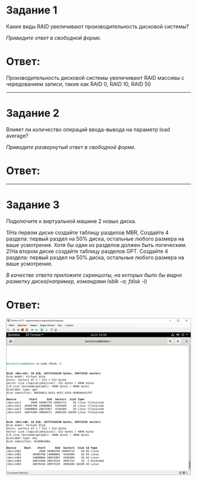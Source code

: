 # Задание 1  
Какие виды RAID увеличивают производительность дисковой системы?  

*Приведите ответ в свободной форме.*  

# Ответ:  

Производительность дисковой системы увеличивают RAID массивы с чередованием записи, такие как RAID 0, RAID 10, RAID 50  

---

# Задание 2

Влияет ли количество операций ввода-вывода на параметр load average?  

*Приведите развернутый ответ в свободной форме.* 

# Ответ:

---

# Задание 3
Подключите к виртуальной машине 2 новых диска.  

1)На первом диске создайте таблицу разделов MBR, Создайте 4 раздела: первый раздел на 50% диска, остальные любого размера на ваше усмотрение. Хотя бы один из разделов должен быть логическим.  
2)На втором диске создайте таблицу разделов GPT. Создайте 4 раздела: первый раздел на 50% диска, остальные любого размера на ваше усмотрение.  

*В качестве ответа приложите скриншоты, на которых было бы видно разметку диска(например, командами lsblk -a; fdisk -l)*

# Ответ:
![ScreenShot](https://github.com/pendolf1984/netology/blob/main/lesson2.6/1.PNG)

